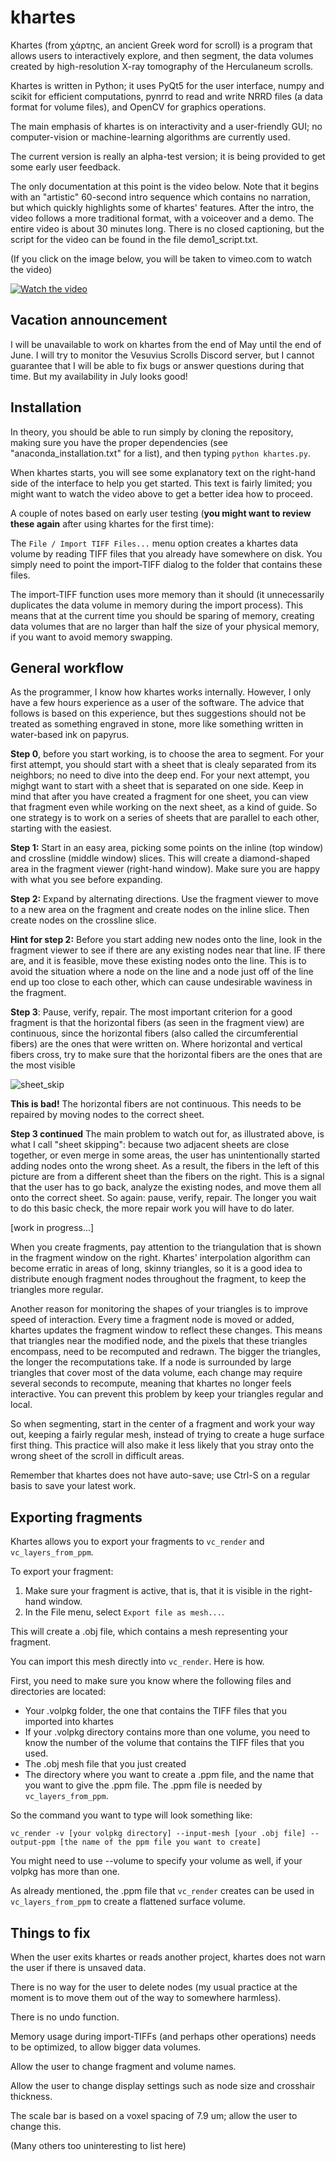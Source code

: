 # khartes

Khartes (from χάρτης, an ancient Greek word for scroll) is a program
that allows users to interactively explore, and then segment, 
the data volumes created by high-resolution X-ray tomography of the Herculaneum scrolls.

Khartes is written in Python; it uses PyQt5 for the user interface, numpy and scikit for efficient computations,
pynrrd to read and write NRRD files (a data format for volume files), and OpenCV for graphics operations.

The main emphasis of khartes is on interactivity and a user-friendly GUI; no computer-vision or machine-learning
algorithms are currently used.

The current version is really an alpha-test version; it is being provided to get some early user feedback.

The only documentation at this point is the video below.  Note that it begins with an "artistic" 60-second
intro sequence which contains no narration, but which quickly highlights some of khartes' features.
After the intro, the video follows a more traditional format, with a voiceover and a demo.
The entire video
is about 30 minutes long.  There is no closed captioning, but the script for the video can
be found in the file demo1_script.txt.

(If you click on the image below, you will be taken to vimeo.com to watch the video)

[![Watch the video](https://i.vimeocdn.com/video/1670955201-81a75343b71db9c84b6b4275e3447c943d2128ab8b921a822051046e83db0c96-d_640)](https://vimeo.com/827515595)

## Vacation announcement

I will be unavailable to work on khartes from the end of May until the
end of June.  I will try to monitor the Vesuvius Scrolls Discord server,
but I cannot guarantee that I will be able to fix bugs or answer questions
during that time.  But my availability in July looks good!

## Installation

In theory, you should be able to run simply by
cloning the repository, making sure you have the proper dependencies 
(see "anaconda_installation.txt" for a list), and then typing `python khartes.py`.  

When khartes starts, you will see some explanatory text on the right-hand side of the interface 
to help you get started.  This text is fairly limited; you might want to watch the video above to get a better
idea how to proceed.

A couple of notes based on early user testing (**you might
want to review these again** after using khartes for the first
time):

The `File / Import TIFF Files...` menu option
creates a khartes data volume
by reading TIFF files that you already have somewhere on disk.
You simply need to point the import-TIFF dialog to the folder
that contains these files.

The import-TIFF function uses more memory than it should 
(it unnecessarily duplicates the data volume in memory during
the import process).  This means that at the current time you
should be sparing of memory, creating data volumes that are no
larger than half the size of your physical memory,
if you want to avoid memory swapping.

## General workflow

As the programmer, I know how khartes works internally.  However,
I only have a few hours experience as a user of the software.
The advice that follows is based on this experience, but 
thes suggestions
should not be treated as something engraved in stone, more
like something written in water-based ink on papyrus.

**Step 0**, before you start working,
is to choose the area to segment.  For your first
attempt, you should start with a sheet that is clealy separated
from its neighbors; no need to dive into the deep end.
For your next attempt, you mighgt want to start with a sheet
that is separated on one side.  Keep in mind that after you
have created a fragment for one sheet, you can view that fragment
even while working on the next sheet, as a kind of guide.
So one strategy is to work on a series of sheets that are 
parallel to
each other, starting with the easiest.

**Step 1:** Start in an easy area, picking some points
on the inline (top window) and crossline (middle window) slices.
This will create a diamond-shaped area in the fragment viewer
(right-hand window).  Make sure you are happy with what you see
before expanding.

**Step 2:** Expand by alternating directions.  Use the fragment viewer
to move to a new area on the fragment and create nodes on the inline
slice.  Then create nodes on the crossline slice.

**Hint for step 2:** Before you start adding new nodes onto the line,
look in the fragment viewer to see if there are any existing nodes near
that line.  IF there are, and it is feasible, move these existing nodes
onto the line.  This is to avoid the situation where a node on the line
and a node just off of the line end up too close to each other, which can
cause undesirable waviness in the fragment.

**Step 3**: Pause, verify, repair.  The most important criterion for
a good fragment is that the horizontal fibers (as seen in the fragment view)
are continuous, since the horizontal fibers (also called the circumferential fibers)
are the ones that were written on.  Where horizontal and vertical fibers cross, try
to make sure that the horizontal fibers are the ones that are the most visible

![sheet_skip](https://github.com/KhartesViewer/khartes/assets/133787404/62d4b800-9731-4310-8ecf-01ddca1e6aa5)

**This is bad!**  The horizontal fibers are not continuous.  This needs to be repaired by moving nodes
to the correct sheet.

**Step 3 continued**  The main problem to watch out for, as illustrated above,
is what I call "sheet skipping": because two adjacent sheets are close together, or
even merge in some areas, the user has unintentionally started adding nodes onto
the wrong sheet.  As a result, the fibers in the left of this picture are from
a different sheet than the fibers on the right.  This is a signal that the user has
to go back, analyze the existing nodes, and move them all onto the correct sheet.
So again: pause, verify, repair.  The longer you wait to do this basic check, the
more repair work you will have to do later.

[work in progress...]


When you create fragments, pay attention to the triangulation
that is shown in the fragment window on the right.  Khartes'
interpolation algorithm can become erratic in areas of long,
skinny triangles, so it is a good idea to distribute enough
fragment nodes throughout the fragment, to keep the triangles
more regular.  

Another reason for monitoring the shapes of your triangles is to
improve speed of interaction.  Every time a fragment node is moved
or added, khartes updates the fragment window to reflect these changes.
This means that triangles near the modified node, and the pixels
that these triangles encompass, need to be recomputed
and redrawn.  The bigger the triangles, the longer the recomputations
take.  If a node is surrounded by large triangles that cover most
of the data volume, each change may require several seconds to recompute,
meaning that khartes no longer feels interactive.  You can prevent this problem
by keep your triangles regular and local.

So when segmenting, start in the center of a fragment
and work your way out, keeping a fairly regular mesh, instead
of trying to create a huge surface first thing.  This practice
will also make it less likely that you stray onto the wrong
sheet of the scroll in difficult areas.

Remember that khartes does not have auto-save; use Ctrl-S on
a regular basis to save your latest work.

## Exporting fragments

Khartes allows you to export your fragments to `vc_render` and `vc_layers_from_ppm`.

To export your fragment:

1. Make sure your fragment is active, that is, that it is visible
in the right-hand window.
2. In the File menu, select `Export file as mesh...`.

This will create a .obj file, which contains a mesh representing your
fragment.

You can import this mesh directly into `vc_render`.  Here is how.

First, you need to make sure you know where the following files and
directories are located:

- Your .volpkg folder, the one that contains the TIFF files that you
imported into khartes
- If your .volpkg directory contains more than one volume, you need
to know the number of the volume that contains the TIFF files
that you used.
- The .obj mesh file that you just created
- The directory where you want to create a .ppm file, and the name
that you want to give the .ppm file.  The .ppm file is needed by
`vc_layers_from_ppm`.

So the command you want to type will look something like:
```
vc_render -v [your volpkg directory] --input-mesh [your .obj file] --output-ppm [the name of the ppm file you want to create]
```
You might need to use --volume to specify your volume as well, if your volpkg has more than one.

As already mentioned, the .ppm file that `vc_render` creates can be used in `vc_layers_from_ppm` to create a 
flattened surface volume.


## Things to fix

When the user exits khartes
or reads another project, khartes does not warn the
user if there is unsaved data.

There is no way for the user to delete nodes (my usual practice
at the moment is to move them out of the way to somewhere harmless).

There is no undo function.

Memory usage during import-TIFFs (and perhaps other operations)
needs to be optimized, to allow bigger data volumes.

Allow the user to change fragment and volume names.

Allow the user to change display settings such as node size and
crosshair thickness.

The scale bar is based on a voxel spacing of 7.9 um; allow the user to 
change this.

(Many others too uninteresting to list here)
